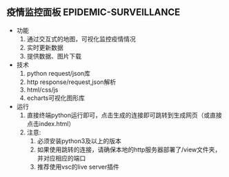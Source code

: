 ## 疫情监控面板 EPIDEMIC-SURVEILLANCE
* 功能  
  1. 通过交互式的地图，可视化监控疫情情况
  2. 实时更新数据
  3. 提供数据、图片下载
* 技术  
  1. python request/json库
  2. http response/request,json解析
  3. html/css/js
  4. echarts可视化图形库
* 运行
  1. 直接终端python运行即可，点击生成的连接即可跳转到生成网页（或直接点击index.html）
  2. 注意:  
     1. 必须安装python3及以上的版本
     2. 如果使用跳转的连接，请确保本地的http服务器部署了/view文件夹，并对应相应的端口  
     3. 推荐使用vsc的live server插件
